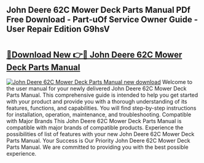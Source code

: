 ## John Deere 62C Mower Deck Parts Manual PDf Free Download - Part-uOf Service Owner Guide - User Repair Edition G9hsV

# <h2><a href="http://bc92275.oget.top/?id=John+Deere+62C+Mower+Deck+Parts+Manual">🔗Download New 👉🔴 John Deere 62C Mower Deck Parts Manual</a></h2>

[![John Deere 62C Mower Deck Parts Manual new download](https://i.imgur.com/5g1atiW.png)](http://bc92275.oget.top/?id=John+Deere+62C+Mower+Deck+Parts+Manual)
Welcome to the user manual for your newly delivered John Deere 62C Mower Deck Parts Manual. This comprehensive guide is intended to help you get started with your product and provide you with a thorough understanding of its features, functions, and capabilities. You will find step-by-step instructions for installation, operation, maintenance, and troubleshooting. Compatible with Major Brands This John Deere 62C Mower Deck Parts Manual is compatible with major brands of compatible products. Experience the possibilities of list of features with your new John Deere 62C Mower Deck Parts Manual. Your Success is Our Priority John Deere 62C Mower Deck Parts Manual. We are committed to providing you with the best possible experience.
